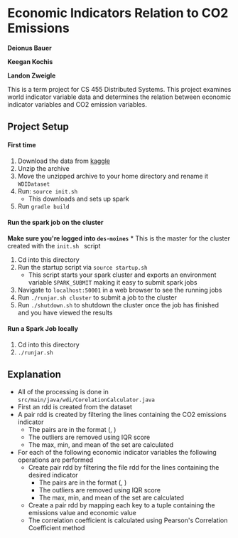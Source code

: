 # Economic Indicators Relation to CO2 Emissions
**Deionus Bauer**

**Keegan Kochis**

**Landon Zweigle**

This is a term project for CS 455 Distributed Systems. This project examines world indicator variable data and determines the relation between economic indicator variables and CO2 emission variables.

## Project Setup
#### First time
1. Download the data from [kaggle](https://www.kaggle.com/worldbank/world-development-indicators/download)
1. Unzip the archive
1. Move the unzipped archive to your home directory and rename it `WDIDataset`
1. Run: `source init.sh`
    * This downloads and sets up spark
1. Run `gradle build`
    
#### Run the spark job on the cluster
**Make sure you're logged into `des-moines`**
    * This is the master for the cluster created with the `init.sh ` script
1. Cd into this directory
1. Run the startup script via `source startup.sh`
    * This script starts your spark cluster and exports an environment variable `SPARK_SUBMIT` making it easy to submit spark jobs
1. Navigate to `localhost:50001` in a web browser to see the running jobs
1. Run `./runjar.sh cluster` to submit a job to the cluster
1. Run `./shutdown.sh` to shutdown the cluster once the job has finished and you have viewed the results

#### Run a Spark Job locally
1. Cd into this directory
1. `./runjar.sh`

## Explanation
* All of the processing is done in `src/main/java/wdi/CorelationCalculator.java`
* First an rdd is created from the dataset
* A pair rdd is created by filtering the lines containing the CO2 emissions indicator
    * The pairs are in the format (<country code><year>, <value>)
    * The outliers are removed using IQR score
    * The max, min, and mean of the set are calculated
* For each of the following economic indicator variables the following operations are performed
    * Create pair rdd by filtering the file rdd for the lines containing the desired indicator
        * The pairs are in the format (<country code><year>, <value>)
        * The outliers are removed using IQR score
        * The max, min, and mean of the set are calculated
    * Create a pair rdd by mapping each <country code><year> key to a tuple containing the emissions value and economic value
    * The correlation coefficient is calculated using Pearson's Correlation Coefficient method
